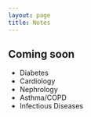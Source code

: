 ```yaml
---
layout: page
title: Notes
---
```


## Coming soon

- Diabetes
- Cardiology
- Nephrology
- Asthma/COPD
- Infectious Diseases
